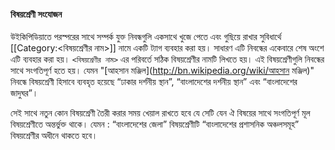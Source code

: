 #### বিষয়শ্রেণী সংযোজন 

উইকিপিডিয়াতে পরস্পরের সাথে সম্পর্ক যুক্ত নিবন্ধগুলি একসাথে খুজে পেতে এবং গুছিয়ে রাখার সুবিধার্থে [[Category:<বিষয়শ্রেণীর নাম>]] নামে একটি ট্যাগ ব্যবহার করা হয়। সাধারণ এটি নিবন্ধের একেবারে শেষ অংশে এটি ব্যবহার করা হয়। `<বিষয়শ্রেণীর নাম>` এর পরিবর্তে সঠিক বিষয়শ্রেণীর নামটি লিখতে হয়। 
এই বিষয়শ্রেণীগুলি নিবন্ধের সাথে সংগতিপূর্ণ হতে হয়। যেমন "[আহসান মঞ্জিল](http://bn.wikipedia.org/wiki/আহসান মঞ্জিল)" নিবন্ধে বিষয়শ্রেণী হিসাবে ব্যবহৃত হয়েছে “ঢাকার দর্শনীয় স্থান”, “বাংলাদেশের দর্শনীয় স্থান” এবং “বাংলাদেশের জাদুঘর”।

সেই সাথে নতুন কোন বিষয়শ্রেণী তৈরী করার সময় খেয়াল রাখতে হবে যে সেটি যেন  ঐ বিষয়ের সাথে সংগতিপূর্ণ মূল বিষয়শ্রেণীতে অন্তর্ভুক্ত থাকে। যেমন : “বাংলাদেশের জেলা” বিষয়শ্রেণীটি “বাংলাদেশের প্রশাসনিক অঞ্চলসমূহ” বিষয়শ্রেণীর অধীনে থাকতে হবে। 